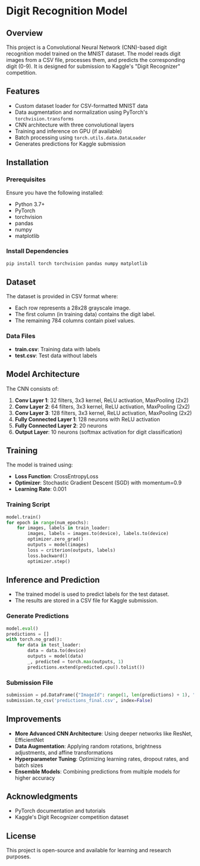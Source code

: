 # Digit Recognition Model

## Overview
This project is a Convolutional Neural Network (CNN)-based digit recognition model trained on the MNIST dataset. The model reads digit images from a CSV file, processes them, and predicts the corresponding digit (0-9). It is designed for submission to Kaggle's "Digit Recognizer" competition.

## Features
- Custom dataset loader for CSV-formatted MNIST data
- Data augmentation and normalization using PyTorch's `torchvision.transforms`
- CNN architecture with three convolutional layers
- Training and inference on GPU (if available)
- Batch processing using `torch.utils.data.DataLoader`
- Generates predictions for Kaggle submission

## Installation
### Prerequisites
Ensure you have the following installed:
- Python 3.7+
- PyTorch
- torchvision
- pandas
- numpy
- matplotlib

### Install Dependencies
```sh
pip install torch torchvision pandas numpy matplotlib
```

## Dataset
The dataset is provided in CSV format where:
- Each row represents a 28x28 grayscale image.
- The first column (in training data) contains the digit label.
- The remaining 784 columns contain pixel values.

### Data Files
- **train.csv**: Training data with labels
- **test.csv**: Test data without labels

## Model Architecture
The CNN consists of:
1. **Conv Layer 1**: 32 filters, 3x3 kernel, ReLU activation, MaxPooling (2x2)
2. **Conv Layer 2**: 64 filters, 3x3 kernel, ReLU activation, MaxPooling (2x2)
3. **Conv Layer 3**: 128 filters, 3x3 kernel, ReLU activation, MaxPooling (2x2)
4. **Fully Connected Layer 1**: 128 neurons with ReLU activation
5. **Fully Connected Layer 2**: 20 neurons
6. **Output Layer**: 10 neurons (softmax activation for digit classification)

## Training
The model is trained using:
- **Loss Function**: CrossEntropyLoss
- **Optimizer**: Stochastic Gradient Descent (SGD) with momentum=0.9
- **Learning Rate**: 0.001

### Training Script
```python
model.train()
for epoch in range(num_epochs):
    for images, labels in train_loader:
        images, labels = images.to(device), labels.to(device)
        optimizer.zero_grad()
        outputs = model(images)
        loss = criterion(outputs, labels)
        loss.backward()
        optimizer.step()
```

## Inference and Prediction
- The trained model is used to predict labels for the test dataset.
- The results are stored in a CSV file for Kaggle submission.

### Generate Predictions
```python
model.eval()
predictions = []
with torch.no_grad():
    for data in test_loader:
        data = data.to(device)
        outputs = model(data)
        _, predicted = torch.max(outputs, 1)
        predictions.extend(predicted.cpu().tolist())
```

### Submission File
```python
submission = pd.DataFrame({"ImageId": range(1, len(predictions) + 1), "Label": predictions})
submission.to_csv('predictions_final.csv', index=False)
```

## Improvements
- **More Advanced CNN Architecture**: Using deeper networks like ResNet, EfficientNet
- **Data Augmentation**: Applying random rotations, brightness adjustments, and affine transformations
- **Hyperparameter Tuning**: Optimizing learning rates, dropout rates, and batch sizes
- **Ensemble Models**: Combining predictions from multiple models for higher accuracy

## Acknowledgments
- PyTorch documentation and tutorials
- Kaggle's Digit Recognizer competition dataset

## License
This project is open-source and available for learning and research purposes.

